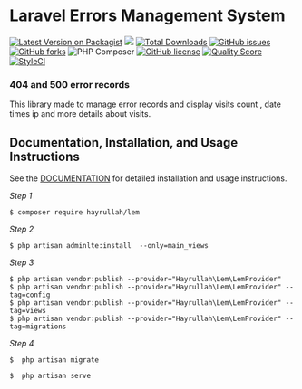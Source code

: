 # Laravel Errors Management System 


[![Latest Version on Packagist](https://img.shields.io/packagist/v/hayrullah/lem.svg?style=flat-square)](https://packagist.org/packages/hayrullah/lem)
![](https://github.com/hayrullah/lem/workflows/Run%20Tests/badge.svg?branch=master)
[![Total Downloads](https://img.shields.io/packagist/dt/hayrullah/lem.svg?style=flat-square)](https://packagist.org/packages/hayrullah/lem)
[![GitHub issues](https://img.shields.io/github/issues/zaherkhirullah/lem)](https://github.com/zaherkhirullah/lem/issues)
[![GitHub forks](https://img.shields.io/github/forks/zaherkhirullah/lem)](https://github.com/zaherkhirullah/lem/network)
![PHP Composer](https://github.com/zaherkhirullah/lem/workflows/PHP%20Composer/badge.svg)
[![GitHub license](https://img.shields.io/github/license/zaherkhirullah/lem)](https://github.com/zaherkhirullah/lem)
[![Quality Score](https://img.shields.io/scrutinizer/g/zaherkhirullah/lem.svg?style=flat-square)](https://scrutinizer-ci.com/g/zaherkhirullah/lem)
[![StyleCI](https://styleci.io/repos/253813301/shield)](https://styleci.io/repos/253813301)

### 404 and 500 error records  

<article>
This library made to manage error records and display visits count , date times
ip and  more details about visits.
</article>


## Documentation, Installation, and Usage Instructions

See the [DOCUMENTATION](https://packagist.org/packages/hayrullah/lem) for detailed installation and usage instructions.

<i> Step 1 </i>

```
$ composer require hayrullah/lem
 ```

<i> Step 2 </i>

```   
$ php artisan adminlte:install  --only=main_views
```

<i> Step 3 </i>

```   
$ php artisan vendor:publish --provider="Hayrullah\Lem\LemProvider" 
$ php artisan vendor:publish --provider="Hayrullah\Lem\LemProvider" --tag=config
$ php artisan vendor:publish --provider="Hayrullah\Lem\LemProvider" --tag=views
$ php artisan vendor:publish --provider="Hayrullah\Lem\LemProvider" --tag=migrations
```

<i> Step 4 </i>
   
```   
$  php artisan migrate
```
```   
$  php artisan serve
```


 

